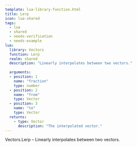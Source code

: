 ```yaml
---
template: lua-library-function.html
title: Lerp
icon: lua-shared
tags:
  - lua
  - shared
  - needs-verification
  - needs-example
lua:
  library: Vectors
  function: Lerp
  realm: shared
  description: "Linearly interpolates between two vectors."
  
  arguments:
  - position: 1
    name: "fraction"
    type: number
  - position: 2
    name: "from"
    type: Vector
  - position: 3
    name: "to"
    type: Vector
  returns:
    - type: Vector
      description: "The interpolated vector."
---
```


<div class="lua__search__keywords">
Vectors.Lerp &#x2013; Linearly interpolates between two vectors.
</div>
